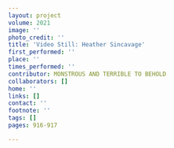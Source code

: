 ```yaml
---
layout: project
volume: 2021
image: ''
photo_credit: ''
title: 'Video Still: Heather Sincavage'
first_performed: ''
place: ''
times_performed: ''
contributor: MONSTROUS AND TERRIBLE TO BEHOLD
collaborators: []
home: ''
links: []
contact: ''
footnote: ''
tags: []
pages: 916-917

---
```




